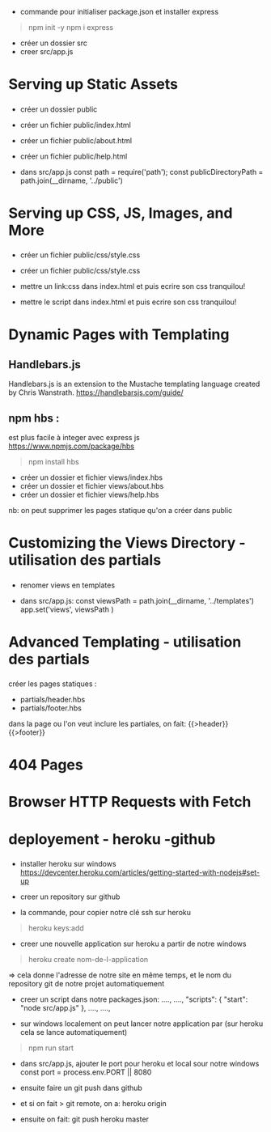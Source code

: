 - commande pour initialiser package.json et installer express

> npm init -y
> npm i express

- créer un dossier src
- creer src/app.js

#####
#   Serving up Static Assets 
#####

- créer un dossier public
- créer un fichier public/index.html
- créer un fichier public/about.html
- créer un fichier public/help.html

- dans src/app.js
    const path = require('path');
    const publicDirectoryPath = path.join(__dirname, '../public')


#####
#   Serving up CSS, JS, Images, and More
#####

- créer un fichier public/css/style.css
- créer un fichier public/css/style.css

- mettre un link:css dans index.html et puis ecrire son css tranquilou! 
- mettre le script dans index.html et puis ecrire son css tranquilou! 


#####
#   Dynamic Pages with Templating 
#####

Handlebars.js
--------------
Handlebars.js is an extension to the Mustache templating language created by Chris Wanstrath.
https://handlebarsjs.com/guide/

npm hbs : 
------
est plus facile à integer avec express js 
https://www.npmjs.com/package/hbs

> npm install hbs

- créer un dossier et fichier views/index.hbs
- créer un dossier et fichier views/about.hbs
- créer un dossier et fichier views/help.hbs

nb: on peut supprimer les pages statique qu'on a créer dans public



#####
# Customizing the Views Directory - utilisation des partials
#####

- renomer views en templates

-  dans src/app.js:
    const viewsPath = path.join(__dirname, '../templates')
    app.set('views', viewsPath )


#####
# Advanced Templating - utilisation des partials
#####

créer les pages statiques :
- partials/header.hbs
- partials/footer.hbs

dans la page ou l'on veut inclure les partiales, on fait:
{{>header}}
{{>footer}}


#####
# 404 Pages
#####



#####
# Browser HTTP Requests with Fetch
#####



#####
# deployement - heroku -github
#####

- installer heroku sur windows
    https://devcenter.heroku.com/articles/getting-started-with-nodejs#set-up

- creer un repository sur github

- la commande, pour copier notre clé ssh sur heroku
> heroku keys:add

- creer une nouvelle application sur heroku a partir de notre windows
> heroku create nom-de-l-application

=> cela donne l'adresse de notre site en même temps, et le nom du repository git de notre projet automatiquement

- creer un script dans notre packages.json:
  ....,
  ....,
  "scripts": {
    "start": "node src/app.js"
  },
  ....,
  ....,

- sur windows localement on peut lancer notre application par (sur heroku cela se lance automatiquement)
> npm run start

- dans src/app.js, ajouter le port pour heroku et local sour notre windows
    const port = process.env.PORT || 8080


- ensuite faire un git push dans github
- et si on fait > git remote, on a:
    heroku 
    origin
- ensuite on fait:
  git push heroku master
